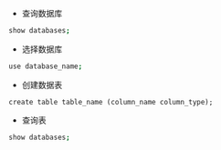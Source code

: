 - 查询数据库
``` bash
show databases;
```
- 选择数据库
``` bash
use database_name;
```
- 创建数据表
```
create table table_name (column_name column_type);
```
- 查询表
``` bash
show databases;
```
<!--stackedit_data:
eyJoaXN0b3J5IjpbMTAyNDU4MjYyNSw1ODE2ODMzMjZdfQ==
-->